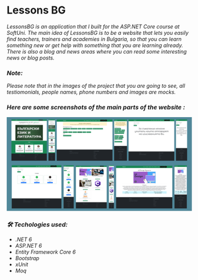 # Lessons BG
*LessonsBG is an application that I built for the ASP.NET Core course at SoftUni.*
*The main idea of LessonsBG is to be a website that lets you easily find teachers, trainers and academies in Bulgaria, so that you can learn something new or get help with something that you are learning already. There is also a blog and news areas where you can read some interesting news or blog posts.*

### *Note:*
*Please note that in the images of the project that you are going to see, all testiomonials, people names, phone numbers and images are mocks.*


### *Here are some screenshots of the main parts of the website :*

<img src="https://github.com/nikbgn/LessonsBg/blob/master/website_images_for_readme.png" alt="Collage of project pages screenshots.">

### *🛠 Techologies used:*
- *.NET 6*
- *ASP.NET 6*
- *Entity Framework Core 6*
- *Bootstrap*
- *xUnit*
- *Moq*

